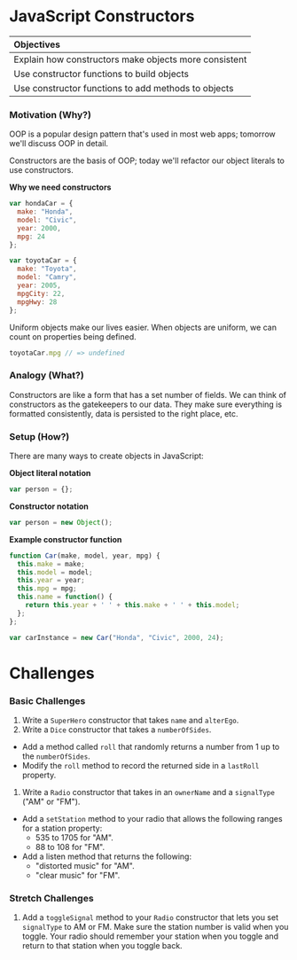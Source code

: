 # JavaScript Constructors
| Objectives |
| :--- |
| Explain how constructors make objects more consistent |
| Use constructor functions to build objects |
| Use constructor functions to add methods to objects |

### Motivation (Why?)

OOP is a popular design pattern that's used in most web apps; tomorrow we'll discuss OOP in detail.

Constructors are the basis of OOP; today we'll refactor our object literals to use constructors.

**Why we need constructors**

```js
var hondaCar = {
  make: "Honda",
  model: "Civic",
  year: 2000,
  mpg: 24
};

var toyotaCar = {
  make: "Toyota",
  model: "Camry",
  year: 2005,
  mpgCity: 22,
  mpgHwy: 28
};
```


Uniform objects make our lives easier. When objects are uniform, we can count on properties being defined.

```js
toyotaCar.mpg // => undefined
```


### Analogy (What?)

Constructors are like a form that has a set number of fields. We can think of constructors as the gatekeepers to our data. They make sure everything is formatted consistently, data is persisted to the right place, etc.

### Setup (How?)

There are many ways to create objects in JavaScript:

**Object literal notation**

```js
var person = {};
```

**Constructor notation**

```js
var person = new Object();
```

**Example constructor function**

```js
function Car(make, model, year, mpg) {
  this.make = make;
  this.model = model;
  this.year = year;
  this.mpg = mpg;
  this.name = function() {
    return this.year + ' ' + this.make + ' ' + this.model;
  };
};

var carInstance = new Car("Honda", "Civic", 2000, 24);
```


# Challenges

### Basic Challenges
1. Write a `SuperHero` constructor that takes `name` and `alterEgo`.
1. Write a `Dice` constructor that takes a `numberOfSides`.
  * Add a method called `roll` that randomly returns a number from 1 up to the `numberOfSides`.
  * Modify the `roll` method to record the returned side in a `lastRoll` property.
1. Write a `Radio` constructor that takes in an `ownerName` and a `signalType` ("AM" or "FM").
  * Add a `setStation` method to your radio that allows the following ranges for a station property:
    * 535 to 1705 for "AM".
    * 88 to 108 for "FM".
  * Add a listen method that returns the following:
    * "distorted music" for "AM".
    * "clear music" for "FM".

### Stretch Challenges
  1. Add a `toggleSignal` method to your `Radio` constructor that lets you set `signalType` to AM or FM. Make sure the station number is valid when you toggle. Your radio should remember your station when you toggle and return to that station when you toggle back.
